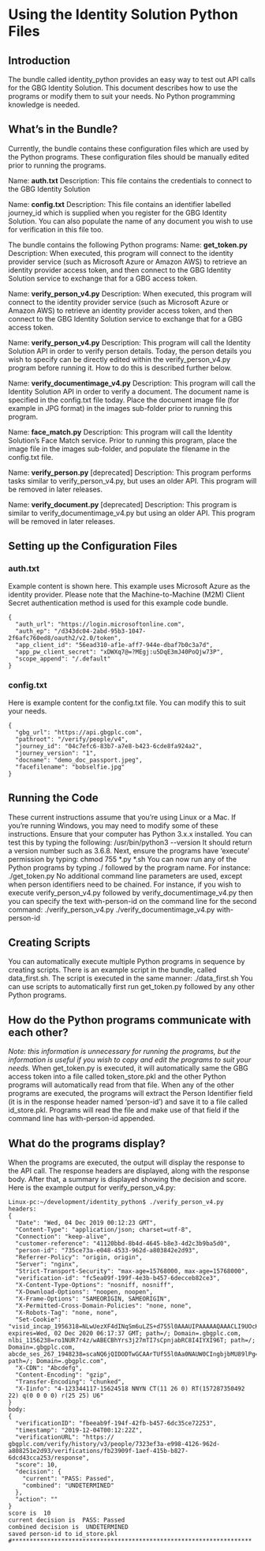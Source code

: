 
# Using the Identity Solution Python Files

## Introduction
The bundle called identity_python provides an easy way to test out API calls for the GBG Identity Solution. This document describes how to use the programs or modify them to suit your needs. No Python programming knowledge is needed.

## What’s in the Bundle?
Currently, the bundle contains these configuration files which are used by the Python programs. These configuration files should be manually edited prior to running the programs. 

Name: **auth.txt**
Description: This file contains the credentials to connect to the GBG Identity Solution

Name: **config.txt**
Description: This file contains an identifier labelled journey_id which is supplied when you register for the GBG Identity Solution. You can also populate the name of any document you wish to use for verification in this file too.

The bundle contains the following Python programs:
Name: **get_token.py**
Description: When executed, this program will connect to the identity provider service (such as Microsoft Azure or Amazon AWS) to retrieve an identity provider access token, and then connect to the GBG Identity Solution service to exchange that for a GBG access token.

Name: **verify_person_v4.py**
Description: When executed, this program will connect to the identity provider service (such as Microsoft Azure or Amazon AWS) to retrieve an identity provider access token, and then connect to the GBG Identity Solution service to exchange that for a GBG access token.

Name: **verify_person_v4.py**
Description: This program will call the Identity Solution API in order to verify person details. Today, the person details you wish to specify can be directly edited within the verify_person_v4.py program before running it. How to do this is described further below.

Name: **verify_documentimage_v4.py**
Description: This program will call the Identity Solution API in order to verify a document. The document name is specified in the config.txt file today. Place the document image file (for example in JPG format) in the images sub-folder prior to running this program.

Name: **face_match.py**
Description: This program will call the Identity Solution’s Face Match service. Prior to running this program, place the image file in the images sub-folder, and populate the filename in the config.txt file.

Name: **verify_person.py** [deprecated]
Description: This program performs tasks similar to verify_person_v4.py, but uses an older API. This program will be removed in later releases.

Name: **verify_document.py** [deprecated]
Description: This program is similar to verify_documentimage_v4.py but using an older API. This program will be removed in later releases.

## Setting up the Configuration Files
### auth.txt
Example content is shown here. This example uses Microsoft Azure as the identity provider.
Please note that the Machine-to-Machine (M2M) Client Secret authentication method is used for this example code bundle.

	{
	  "auth_url": "https://login.microsoftonline.com",
	  "auth_ep": "/d343dc04-2abd-95b3-1047-2f6afc760ed8/oauth2/v2.0/token",
	  "app_client_id": "56ead310-af1e-aff7-944e-dbaf7b0c3a7d",
	  "app_pw_client_secret": "xDWXq7@=?MEgj:u5DqE3mJ40PoQjw73P",
	  "scope_append": "/.default"
	}

### config.txt
Here is example content for the config.txt file. You can modify this to suit your needs.

	{
	  "gbg_url": "https://api.gbgplc.com",
	  "pathroot": "/verify/people/v4",
	  "journey_id": "04c7efc6-83b7-a7e8-b423-6cde8fa924a2",
	  "journey_version": "1",
	  "docname": "demo_doc_passport.jpeg",
	  "facefilename": "bobselfie.jpg"
	}

## Running the Code
These current instructions assume that you’re using Linux or a Mac. If you’re running Windows, you may need to modify some of these instructions. 
Ensure that your computer has Python 3.x.x installed. You can test this by typing the following:
	/usr/bin/python3 --version
It should return a version number such as 3.6.8.
Next, ensure the programs have ‘execute’ permission by typing: 
	chmod 755 *.py *.sh
You can now run any of the Python programs by typing ./ followed by the program name. For instance:
	./get_token.py
No additional command line parameters are used, except when person identifiers need to be chained.
For instance, if you wish to execute verify_person_v4.py followed by verify_documentimage_v4.py then you can specify the text with-person-id on the command line for the second command:
	./verify_person_v4.py
	./verify_documentimage_v4.py with-person-id

## Creating Scripts
You can automatically execute multiple Python programs in sequence by creating scripts. There is an example script in the bundle, called data_first.sh. The script is executed in the same manner:
	./data_first.sh
You can use scripts to automatically first run get_token.py followed by any other Python programs.

## How do the Python programs communicate with each other?
_Note: this information is unnecessary for running the programs, but the information is useful if you wish to copy and edit the programs to suit your needs._
When  get_token.py is executed, it will automatically same the GBG access token into a file called token_store.pkl and the other Python programs will automatically read from that file.
When any of the other programs are executed, the programs will extract the Person Identifier field (it is in the response header named ‘person-id’) and save it to a file called id_store.pkl. Programs will read the file and make use of that field if the command line has with-person-id appended.

## What do the programs display?
When the programs are executed, the output will display the response to the API call. The response headers are displayed, along with the response body. After that, a summary is displayed showing the decision and score.
Here is the example output for verify_person_v4.py:

	Linux-pc:~/development/identity_python$ ./verify_person_v4.py 
	headers:
	{
	  "Date": "Wed, 04 Dec 2019 00:12:23 GMT",
	  "Content-Type": "application/json; charset=utf-8",
	  "Connection": "keep-alive",
	  "customer-reference": "41120bbd-8b4d-4645-b8e3-4d2c3b9ba5d0",
	  "person-id": "735ce73a-e048-4533-962d-a803842e2d93",
	  "Referrer-Policy": "origin, origin",
	  "Server": "nginx",
	  "Strict-Transport-Security": "max-age=15768000, max-age=15768000",
	  "verification-id": "fc5ea09f-199f-4e3b-b457-6decceb82ce3",
	  "X-Content-Type-Options": "nosniff, nosniff",
	  "X-Download-Options": "noopen, noopen",
	  "X-Frame-Options": "SAMEORIGIN, SAMEORIGIN",
	  "X-Permitted-Cross-Domain-Policies": "none, none",
	  "X-Robots-Tag": "none, none",
	  "Set-Cookie": "visid_incap_1956318=NLwUezXF4dINqSm6uLZS+d755l0AAAUIPAAAAAQAAACLI9UOcK0lwqyOyVE7XX2i; expires=Wed, 02 Dec 2020 06:17:37 GMT; path=/; Domain=.gbgplc.com, nlbi_1156238=ro1NUR7r4z/wABECBhYrs3j27mTI7sCpnjabRC8I4IYXI96T; path=/; Domain=.gbgplc.com, abcde_ses_267_1948238=scaNQ6jQIDODTwGCAArTUf55l0Aa0NAUW0CIngbjbMU89lPg==; path=/; Domain=.gbgplc.com",
	  "X-CDN": "Abcdefg",
	  "Content-Encoding": "gzip",
	  "Transfer-Encoding": "chunked",
	  "X-Iinfo": "4-123344117-15624518 NNYN CT(11 26 0) RT(157287350492 22) q(0 0 0 0) r(25 25) U6"
	}
	body:
	{
	  "verificationID": "fbeeab9f-194f-42fb-b457-6dc35ce72253",
	  "timestamp": "2019-12-04T00:12:22Z",
	  "verificationURL": "https:// gbgplc.com/verify/history/v3/people/7323ef3a-e998-4126-962d-a808251e2d93/verifications/fb23909f-1aef-415b-b827-6dcd43cca253/response",
	  "score": 10,
	  "decision": {
	    "current": "PASS: Passed",
	    "combined": "UNDETERMINED"
	  },
	  "action": ""
	}
	score is  10
	current decision is  PASS: Passed
	combined decision is  UNDETERMINED
	saved person-id to id_store.pkl
	#********************************************************************


